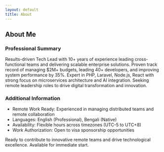```yaml
---
layout: default
title: About
---
```


## About Me

### Professional Summary

Results-driven Tech Lead with 10+ years of experience leading cross-functional teams and delivering scalable enterprise solutions. Proven track record of managing $2M+ budgets, leading 40+ developers, and improving system performance by 35%. Expert in PHP, Laravel, Node.js, React with strong focus on microservices architecture and AI integration. Seeking remote leadership roles to drive digital transformation and innovation.

### Additional Information

- Remote Work Ready: Experienced in managing distributed teams and remote collaboration
- Languages: English (Professional), Bengali (Native)
- Availability: Flexible hours across timezones (UTC-5 to UTC+8)
- Work Authorization: Open to visa sponsorship opportunities

Ready to contribute to innovative remote teams and drive technological excellence. Available for immediate start.
